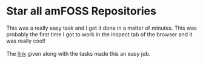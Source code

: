 # Star all amFOSS Repositories
This was a really easy task and I got it done in a matter of minutes. This was probably the first time I got to work in the inspect tab of the browser and it was really cool!
<br/><br/> The [link](https://github.com/amfoss/star-me) given along with the tasks made this an easy job.
